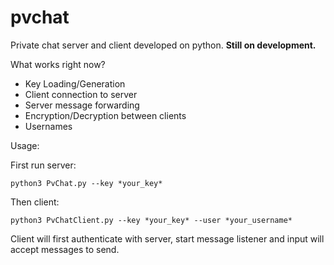 # pvchat
Private chat server and client developed on python. **Still on development.**

What works right now?
* Key Loading/Generation
* Client connection to server
* Server message forwarding
* Encryption/Decryption between clients
* Usernames

Usage:

First run server:
```
python3 PvChat.py --key *your_key*
```

Then client:
```
python3 PvChatClient.py --key *your_key* --user *your_username*
```

Client will first authenticate with server, start message listener and input will accept messages to send.
